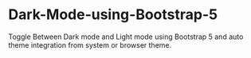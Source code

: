 # Dark-Mode-using-Bootstrap-5
Toggle Between Dark mode and Light mode using Bootstrap 5 and auto theme integration from system or browser theme.
